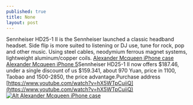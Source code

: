 ```yaml
---
published: true
title: None
layout: post
---
```

Sennheiser HD25-1 II is the Sennheiser launched a classic headband headset. Side flip is more suited to listening or DJ use, tune for rock, pop and other music. Using steel cables, neodymium ferrous magnet systems, lightweight aluminum/copper coils. [Alexander Mcqueen iPhone case](http://www.nodcase.com/alexander-mcqueen-iphone-5-5s-case-skull-p-3718.html) [Alexander Mcqueen iPhone 5](http://www.dazeddigital.com/fashion/article/30099/1/see-alexander-mcqueen-s-first-ever-perfume-and-campaign?utm_source=Link&utm_)Sennheiser HD25-1 II now offers $187.46, under a single discount of us $159.341, about 970 Yuan, price in 1100, Taobao and 1500-2850, the price advantage.Purchase address [https://www.youtube.com/watch?v=hX5WTpCuiiQ](https://www.youtube.com/watch?v=hX5WTpCuiiQ)  [![Alt Alexander Mcqueen iPhone case](http://www.nodcase.com/images/large/iphone5/alexander_mcqueen_ip5505_lrg.jpg)](http://www.nodcase.com/alexander-mcqueen-iphone-5-5s-case-skull-p-3718.html)